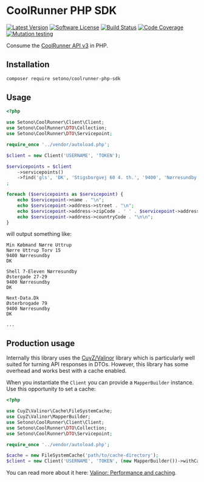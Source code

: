# CoolRunner PHP SDK

[![Latest Version][ico-version]][link-packagist]
[![Software License][ico-license]](LICENSE)
[![Build Status][ico-github-actions]][link-github-actions]
[![Code Coverage][ico-code-coverage]][link-code-coverage]
[![Mutation testing][ico-infection]][link-infection]

Consume the [CoolRunner API v3](https://docs.coolrunner.dk/#d1392cf1-6995-49c3-ae73-fd8525c541ad) in PHP.

## Installation

```bash
composer require setono/coolrunner-php-sdk
```

## Usage

```php
<?php

use Setono\CoolRunner\Client\Client;
use Setono\CoolRunner\DTO\Collection;
use Setono\CoolRunner\DTO\Servicepoint;

require_once '../vendor/autoload.php';

$client = new Client('USERNAME', 'TOKEN');

$servicepoints = $client
    ->servicepoints()
    ->find('gls', 'DK', 'Stigsborgvej 60 4. th.', '9400', 'Nørresundby')
;

foreach ($servicepoints as $servicepoint) {
    echo $servicepoint->name . "\n";
    echo $servicepoint->address->street . "\n";
    echo $servicepoint->address->zipCode . ' ' . $servicepoint->address->city . "\n";
    echo $servicepoint->address->countryCode . "\n\n";
}
```

will output something like:

```
Min Købmand Nørre Uttrup
Nørre Uttrup Torv 15
9400 Nørresundby
DK

Shell 7-Eleven Nørresundby
Østergade 27-29
9400 Nørresundby
DK

Next-Data.Dk
Østerbrogade 79
9400 Nørresundby
DK

...
```

## Production usage

Internally this library uses the [CuyZ/Valinor](https://github.com/CuyZ/Valinor) library which is particularly well suited
for turning API responses in DTOs. However, this library has some overhead and works best with a cache enabled.

When you instantiate the `Client` you can provide a `MapperBuilder` instance. Use this opportunity to set a cache:

```php
<?php

use CuyZ\Valinor\Cache\FileSystemCache;
use CuyZ\Valinor\MapperBuilder;
use Setono\CoolRunner\Client\Client;
use Setono\CoolRunner\DTO\Collection;
use Setono\CoolRunner\DTO\Servicepoint;

require_once '../vendor/autoload.php';

$cache = new FileSystemCache('path/to/cache-directory');
$client = new Client('USERNAME', 'TOKEN', (new MapperBuilder())->withCache($cache));
```

You can read more about it here: [Valinor: Performance and caching](https://valinor.cuyz.io/latest/other/performance-and-cache/).

[ico-version]: https://poser.pugx.org/setono/coolrunner-php-sdk/v/stable
[ico-license]: https://poser.pugx.org/setono/coolrunner-php-sdk/license
[ico-github-actions]: https://github.com/Setono/coolrunner-php-sdk/workflows/build/badge.svg
[ico-code-coverage]: https://codecov.io/gh/Setono/coolrunner-php-sdk/branch/master/graph/badge.svg
[ico-infection]: https://img.shields.io/endpoint?style=flat&url=https%3A%2F%2Fbadge-api.stryker-mutator.io%2Fgithub.com%2FSetono%2Fcoolrunner-php-sdk%2Fmaster

[link-packagist]: https://packagist.org/packages/setono/coolrunner-php-sdk
[link-github-actions]: https://github.com/Setono/coolrunner-php-sdk/actions
[link-code-coverage]: https://codecov.io/gh/Setono/coolrunner-php-sdk
[link-infection]: https://dashboard.stryker-mutator.io/reports/github.com/Setono/coolrunner-php-sdk/master

